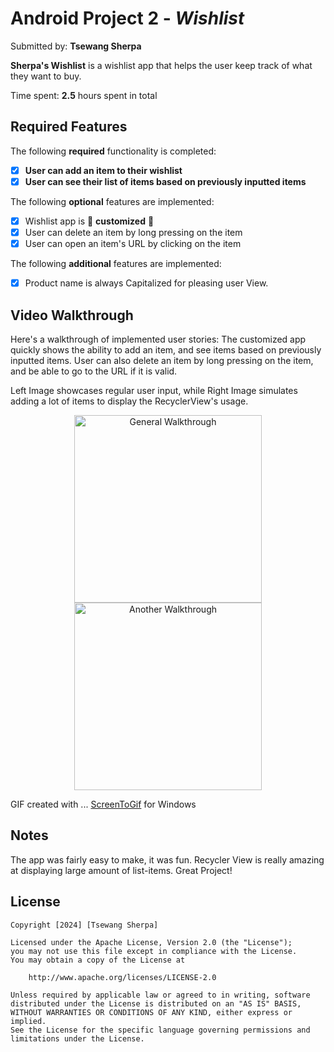 ﻿# Android Project 2 - *Wishlist*

Submitted by: **Tsewang Sherpa**

**Sherpa's Wishlist** is a wishlist app that helps the user keep track of what they want to buy.

Time spent: **2.5** hours spent in total

## Required Features

The following **required** functionality is completed:

- [X] **User can add an item to their wishlist**
- [X] **User can see their list of items based on previously inputted items**

The following **optional** features are implemented:

- [X] Wishlist app is 🎨 **customized** 🎨
- [X] User can delete an item by long pressing on the item
- [X] User can open an item's URL by clicking on the item

The following **additional** features are implemented:

* [X] Product name is always Capitalized for pleasing user View. 

## Video Walkthrough

Here's a walkthrough of implemented user stories:
The customized app quickly shows the ability to add an item, and see items based on previously inputted items. 
User can also delete an item by long pressing on the item, and be able to go to the URL if it is valid.

Left Image showcases regular user input, while Right Image simulates adding a lot of items to display the RecyclerView's usage.

<p align="center">
    <img src='./WishListGIF.gif' title='Video Walkthrough' width='300' alt='General Walkthrough'  />
    <img src='./AddingMore.gif' title='Another Walkthrough' width='300' alt='Another Walkthrough' />
</p>


GIF created with ...
[ScreenToGif](https://www.screentogif.com/) for Windows


## Notes

The app was fairly easy to make, it was fun. Recycler View is really amazing at displaying large amount of list-items. Great Project!

## License

    Copyright [2024] [Tsewang Sherpa]

    Licensed under the Apache License, Version 2.0 (the "License");
    you may not use this file except in compliance with the License.
    You may obtain a copy of the License at

        http://www.apache.org/licenses/LICENSE-2.0

    Unless required by applicable law or agreed to in writing, software
    distributed under the License is distributed on an "AS IS" BASIS,
    WITHOUT WARRANTIES OR CONDITIONS OF ANY KIND, either express or implied.
    See the License for the specific language governing permissions and
    limitations under the License. 
